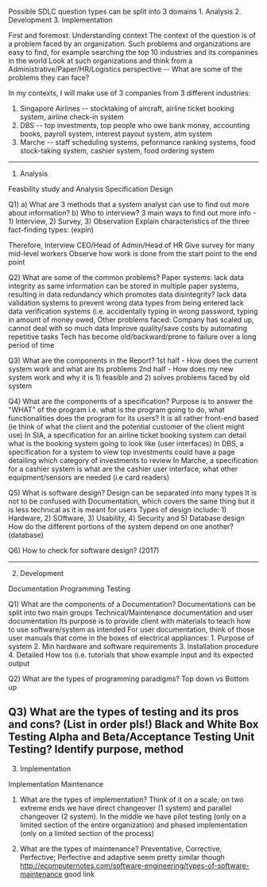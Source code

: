 Possible SDLC question types can be split into 3 domains
    1. Analysis
    2. Development
    3. Implementation
    
First and foremost:
Understanding context
The context of the question is of a problem faced by an organization.
Such problems and organizations are easy to find, for example searching the top 10 industries and its companines in the world
Look at such organizations and think from a Administrative/Paper/HR/Logistics perspective -- What are some of the problems they can face?

In my contexts, I will make use of 3 companies from 3 different industries:

1. Singapore Airlines -- stocktaking of aircraft, airline ticket booking system, airline check-in system
2. DBS -- top investments, top people who owe bank money, accounting books, payroll system, interest payout system, atm system
3. Marche -- staff scheduling systems, peformance ranking systems, food stock-taking system, cashier system, food ordering system
------------------------------------------------------------------------------------------------------------------
1. Analysis

Feasbility study and Analysis
Specification
Design

Q1) a) What are 3 methods that a system analyst can use to find out more about information?
    b) Who to interview?
3 main ways to find out more info - 1) Interview, 2) Survey, 3) Observation
Explain characteristics of the three fact-finding types:
(expln)

Therefore, 
Interview CEO/Head of Admin/Head of HR
Give survey for many mid-level workers
Observe how work is done from the start point to the end point

Q2) What are some of the common problems?
Paper systems:
    lack data integrity as same information can be stored in multiple paper systems, resulting in data redundancy which promotes data disintegrity?
    lack data validation systems to prevent wrong data types from being entered
    lack data verification systems (i.e. accidentally typing in wrong password, typing in amount of money owed, 
Other problems faced:
    Company has scaled up, cannot deal with so much data
    Improve quality/save costs by automating repetitive tasks
    Tech has become old/backward/prone to failure over a long period of time

Q3) What are the components in the Report?
1st half - How does the current system work and what are its problems
2nd half - How does my new system work and why it is 1) feasible and 2) solves problems faced by old system

Q4) What are the components of a specification?
Purpose is to answer the "WHAT" of the program
i.e. what is the program going to do, what functionalities does the program for its users? It is all rather front-end based (ie think of what the client and the potential customer of the client might use)
In SIA, a specification for an airline ticket booking system can detail what is the booking system going to look like (user interfaces)
In DBS, a specification for a system to view top investments could have a page detailing which category of investments to review
In Marche, a specification for a cashier system is what are the cashier user interface, what other equipment/sensors are needed (i.e card readers)

Q5) What is software design?
Design can be separated into many types
It is not to be confused with Documentation, which covers the same thing but it is less technical as it is meant for users
Types of design include: 1) Hardware, 2) SOftware, 3) Usability, 4) Security and 5) Database design
How do the different portions of the system depend on one another? (database)

Q6) How to check for software design? (2017)

------------------------------------------------------------------------------------------------------------
2) Development

Documentation
Programming
Testing

Q1) What are the components of a Documentation?
Documentations can be split into two main groups Technical/Maintenance documentation and user documentation
Its purpose is to provide client with materials to teach how to use software/system as intended
For user documentation, think of those user manuals that come in the boxes of electrical appliances:
    1. Purpose of system
    2. Min hardware and software requirements
    3. Installation procedure
    4. Detailed How tos (i.e. tutorials that show example input and its expected output
 
Q2) What are the types of programming paradigms?
Top down vs Bottom up

Q3) What are the types of testing and its pros and cons? (List in order pls!)
Black and White Box Testing
Alpha and Beta/Acceptance Testing
Unit Testing?
Identify purpose, method
-----------------------------------------------------------------------------------------------------------------
3) Implementation

Implementation
Maintenance

1) What are the types of implementation?
Think of it on a scale; on two extreme ends we have direct changeover (1 system) and parallel changeover (2 system).
In the middle we have pilot testing (only on a limited section of the entire organization) and phased implementation (only on a limited section of the process)

2) What are the types of maintenance?
Preventative, Corrective, Perfective; Perfective and adaptive seem pretty similar though
http://ecomputernotes.com/software-engineering/types-of-software-maintenance good link 
